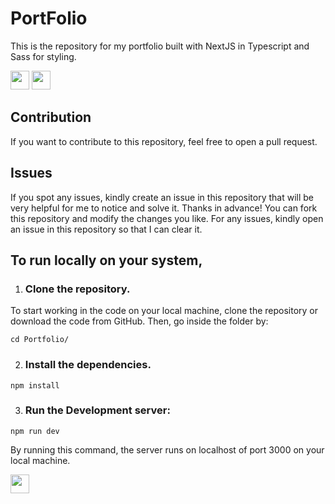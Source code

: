 # PortFolio

This is the repository for my portfolio built with NextJS in Typescript and Sass for styling.

[<img height="30" src="https://img.shields.io/badge/active-green?style=for-the-badge&label=status" />][Portfolio]
[<img height="30" src="https://img.shields.io/badge/VERCEL-blue?style=for-the-badge&logo=vercel&logoColor=black&label=deployment" />][Portfolio]

## Contribution

If you want to contribute to this repository, feel free to open a pull request.

## Issues

If you spot any issues, kindly create an issue in this repository that will be very helpful for me to notice and solve it. Thanks in advance!
You can fork this repository and modify the changes you like. For any issues, kindly open an issue in this repository so that I can clear it.

## To run locally on your system,

1. ### Clone the repository.
  
  To start working in the code on your local machine, clone the repository or download the code from GitHub. Then, go inside the folder by:
  
```shell
cd Portfolio/
```

2. ### Install the dependencies.

```shell
npm install
```

3. ### Run the Development server:

```shell
npm run dev
```
By running this command, the server runs on localhost of port 3000 on your local machine.

<img height="30" src="https://img.shields.io/badge/mit-green?style=for-the-badge&label=license" />

[Portfolio]: https://realgpr.tech
